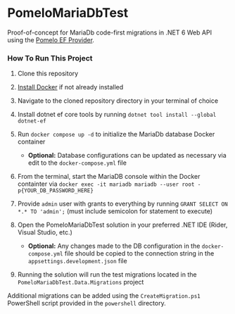 # PomeloMariaDbTest

Proof-of-concept for MariaDb code-first migrations in .NET 6 Web API using the [Pomelo EF Provider](https://github.com/PomeloFoundation/Pomelo.EntityFrameworkCore.MySql).

### How To Run This Project

1. Clone this repository

2. [Install Docker](https://docs.docker.com/get-docker/) if not already installed 

3. Navigate to the cloned repository directory in your terminal of choice

4. Install dotnet ef core tools by running `dotnet tool install --global dotnet-ef`

5. Run `docker compose up -d` to initialize the MariaDb database Docker container
    
   - **Optional:** Database configurations can be updated as necessary via edit to the `docker-compose.yml` file

6. From the terminal, start the MariaDB console within the Docker containter via `docker exec -it mariadb mariadb --user root -p{YOUR_DB_PASSWORD_HERE}`

7. Provide `admin` user with grants to everything by running `GRANT SELECT ON *.* TO 'admin';` (must include semicolon for statement to execute)

8. Open the PomeloMariaDbTest solution in your preferred .NET IDE (Rider, Visual Studio, etc.)

   - **Optional:** Any changes made to the DB configuration in the `docker-compose.yml` file should be copied to the connection string in the `appsettings.development.json` file

9. Running the solution will run the test migrations located in the `PomeloMariaDbTest.Data.Migrations` project

Additional migrations can be added using the `CreateMigration.ps1` PowerShell script provided in the `powershell` directory.
